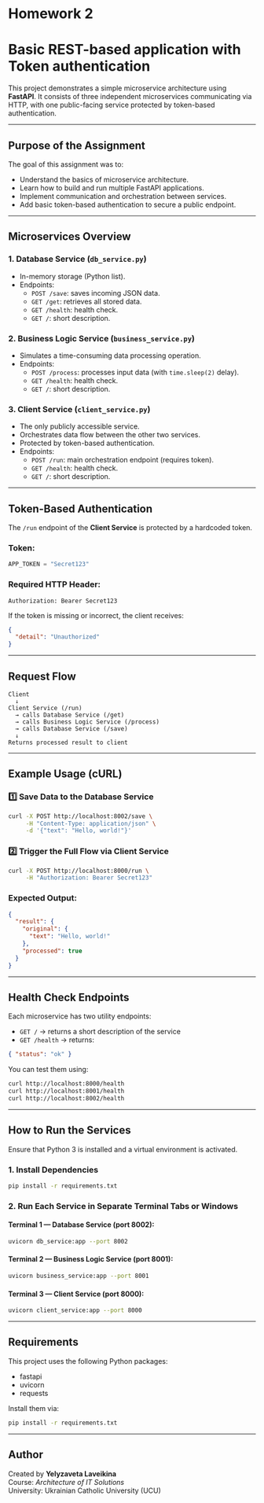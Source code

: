 # Homework 2

# Basic REST-based application with Token authentication

This project demonstrates a simple microservice architecture using **FastAPI**. 
It consists of three independent microservices communicating via HTTP, with one public-facing service protected by token-based authentication.

---

## Purpose of the Assignment

The goal of this assignment was to:
- Understand the basics of microservice architecture.
- Learn how to build and run multiple FastAPI applications.
- Implement communication and orchestration between services.
- Add basic token-based authentication to secure a public endpoint.

---

## Microservices Overview

### 1. **Database Service** (`db_service.py`)
- In-memory storage (Python list).
- Endpoints:
  - `POST /save`: saves incoming JSON data.
  - `GET /get`: retrieves all stored data.
  - `GET /health`: health check.
  - `GET /`: short description.

### 2. **Business Logic Service** (`business_service.py`)
- Simulates a time-consuming data processing operation.
- Endpoints:
  - `POST /process`: processes input data (with `time.sleep(2)` delay).
  - `GET /health`: health check.
  - `GET /`: short description.

### 3. **Client Service** (`client_service.py`)
- The only publicly accessible service.
- Orchestrates data flow between the other two services.
- Protected by token-based authentication.
- Endpoints:
  - `POST /run`: main orchestration endpoint (requires token).
  - `GET /health`: health check.
  - `GET /`: short description.

---

## Token-Based Authentication

The `/run` endpoint of the **Client Service** is protected by a hardcoded token.

### Token:
```python
APP_TOKEN = "Secret123"
```

### Required HTTP Header:
```
Authorization: Bearer Secret123
```

If the token is missing or incorrect, the client receives:
```json
{
  "detail": "Unauthorized"
}
```

---

## Request Flow

```text
Client
  ↓
Client Service (/run)
  → calls Database Service (/get)
  → calls Business Logic Service (/process)
  → calls Database Service (/save)
  ↓
Returns processed result to client
```

---

## Example Usage (cURL)

### 1️⃣ Save Data to the Database Service
```bash
curl -X POST http://localhost:8002/save \
     -H "Content-Type: application/json" \
     -d '{"text": "Hello, world!"}'
```

### 2️⃣ Trigger the Full Flow via Client Service
```bash
curl -X POST http://localhost:8000/run \
     -H "Authorization: Bearer Secret123"
```

### Expected Output:
```json
{
  "result": {
    "original": {
      "text": "Hello, world!"
    },
    "processed": true
  }
}
```

---

## Health Check Endpoints

Each microservice has two utility endpoints:

- `GET /` → returns a short description of the service
- `GET /health` → returns:
```json
{ "status": "ok" }
```

You can test them using:
```bash
curl http://localhost:8000/health
curl http://localhost:8001/health
curl http://localhost:8002/health
```

---

## How to Run the Services

Ensure that Python 3 is installed and a virtual environment is activated.

### 1. Install Dependencies
```bash
pip install -r requirements.txt
```

### 2. Run Each Service in Separate Terminal Tabs or Windows

#### Terminal 1 — Database Service (port 8002):
```bash
uvicorn db_service:app --port 8002
```

#### Terminal 2 — Business Logic Service (port 8001):
```bash
uvicorn business_service:app --port 8001
```

#### Terminal 3 — Client Service (port 8000):
```bash
uvicorn client_service:app --port 8000
```

---

## Requirements

This project uses the following Python packages:
- fastapi
- uvicorn
- requests

Install them via:
```bash
pip install -r requirements.txt
```

---

## Author

Created by **Yelyzaveta Laveikina**  
Course: *Architecture of IT Solutions*  
University: Ukrainian Catholic University (UCU)




